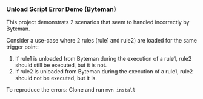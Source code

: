 ### Unload Script Error Demo (Byteman)

This project demonstrats 2 scenarios that seem to handled incorrectly by Byteman.

Consider a use-case where 2 rules (rule1 and rule2) are loaded for the same trigger point:

1. If rule1 is unloaded from Byteman during the execution of a rule1, rule2 should still be executed, but it is not.
2. If rule2 is unloaded from Byteman during the execution of a rule1, rule2 should not be executed, but it is.

To reproduce the errors: Clone and run `mvn install`